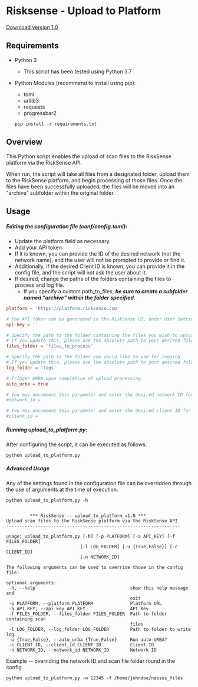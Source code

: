 # Risksense - Upload to Platform

[Download version 1.0](https://github.com/risksense/upload_to_platform/releases/download/1.0/upload_to_platform_v1.0.zip)

## Requirements

 - Python 3
    - This script has been tested using Python 3.7
 - Python Modules (recommend to install using pip):
    - toml
    - urllib3
    - requests
    - progressbar2
   
   `pip install -r requirements.txt`

## Overview
This Python script enables the upload of scan files to the RiskSense platform via the RiskSense API.

When run, the script will take all files from a designated folder, upload them to the RiskSense 
platform, and begin processing of those files.  Once the files have been successfully uploaded, 
the files will be moved into an "archive" subfolder within the original folder.


## Usage

##### Editing the configuration file (conf/config.toml):
 - Update the platform field as necessary.  
 - Add your API token.  
 - If it is known, you can provide the ID of the desired network (not the network name), and the user 
   will not be prompted to provide or find it.
 - Additionally, if the desired Client ID is known, you can provide it in the config file, and the 
   script will not ask the user about it.
 - If desired, change the paths of the folders containing the files to process and log file.
   - If you specify a custom path_to_files, ___be sure to create a subfolder named "archive" 
     within the folder specified___.

```toml
platform = 'https://platform.risksense.com'

# The API Token can be generated in the RiskSense UI, under User Settings.
api-key = ''

# Specify the path to the folder containing the files you wish to upload.
# If you update this, please use the absolute path to your desired folder.
files_folder = 'files_to_process'

# Specify the path to the folder you would like to use for logging.
# If you update this, please use the absolute path to your desired folder.
log_folder = 'logs'

# Trigger URBA upon completion of upload processing.
auto_urba = true

# You may uncomment this parameter and enter the desired network ID for your upload here if you already know it.
#network_id =

# You may uncomment this parameter and enter the desired client ID for your upload here if you already know it.
#client_id =
```


##### Running upload_to_platform.py:

After configuring the script, it can be executed as follows:
```commandline
python upload_to_platform.py
```

##### Advanced Usage
Any of the settings found in the configuration file can be overridden through the use of arguments 
at the time of execution.
```commandline
python upload_to_platform.py -h
       
       
         *** RiskSense -- upload_to_platform_v1.0 ***
Upload scan files to the RiskSense platform via the RiskSense API.
------------------------------------------------------------------

usage: upload_to_platform.py [-h] [-p PLATFORM] [-a API_KEY] [-f FILES_FOLDER]
                            [-l LOG_FOLDER] [-u {True,False}] [-c CLIENT_ID]
                            [-n NETWORK_ID]

The following arguments can be used to override those in the config file:

optional arguments:
 -h, --help                                    show this help message and
                                               exit
 -p PLATFORM, --platform PLATFORM              Platform URL
 -a API_KEY, --api_key API_KEY                 API Key
 -f FILES_FOLDER, --files_folder FILES_FOLDER  Path to folder containing scan
                                               files
 -l LOG_FOLDER, --log_folder LOG_FOLDER        Path to folder to write log
 -u {True,False}, --auto_urba {True,False}     Run auto-URBA?
 -c CLIENT_ID, --client_id CLIENT_ID           Client ID
 -n NETWORK_ID, --network_id NETWORK_ID        Network ID
```

Example -- overriding the network ID and scan file folder found in the config
```commandline
python upload_to_platform.py -n 12345 -f /home/johndoe/nessus_files
```